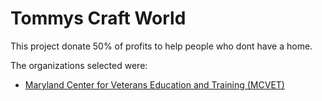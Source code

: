 # Tommys Craft World

This project donate 50% of profits to help people who dont have a home.

The organizations selected were:
- [Maryland Center for Veterans Education and Training (MCVET)](https://www.linkedin.com/company/maryland-center-for-veterans-education-and-training-mcvet/about/)




